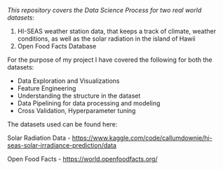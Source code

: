 *This repository covers the Data Science Process for two real world datasets*:
  
  1. HI-SEAS weather station data, that keeps a track of climate, weather conditions, as well as the solar radiation in the island of Hawii
  2. Open Food Facts Database
  
  
For the purpose of my project I have covered the following for both the datasets:
 - Data Exploration and Visualizations
 - Feature Engineering
 - Understanding the structure in the dataset
 - Data Pipelining for data processing and modeling
 - Cross Validation, Hyperparameter tuning
 
 The datasets used can be found here:
 
Solar Radiation Data - https://www.kaggle.com/code/callumdownie/hi-seas-solar-irradiance-prediction/data


 Open Food Facts - https://world.openfoodfacts.org/

